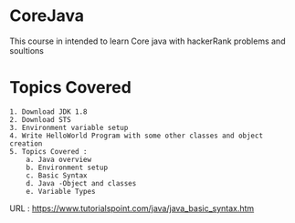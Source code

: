 # CoreJava
This course in intended to learn Core java with hackerRank problems and soultions
# Topics Covered 
	1. Download JDK 1.8
	2. Download STS
	3. Environment variable setup
	4. Write HelloWorld Program with some other classes and object creation
	5. Topics Covered :
		a. Java overview
		b. Environment setup
		c. Basic Syntax
		d. Java -Object and classes
		e. Variable Types
URL : https://www.tutorialspoint.com/java/java_basic_syntax.htm
